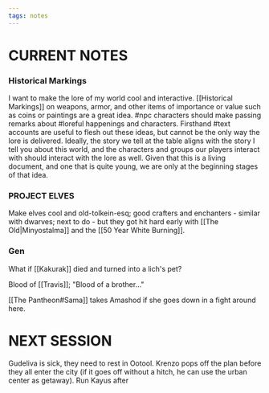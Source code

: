 ```yaml
---
tags: notes
---
```

# CURRENT NOTES
### Historical Markings
I want to make the lore of my world cool and interactive. [[Historical Markings]] on weapons, armor, and other items of importance or value such as coins or paintings are a great idea. #npc characters should make passing remarks about #loreful happenings and characters. Firsthand #text accounts are useful to flesh out these ideas, but cannot be the only way the lore is delivered. Ideally, the story we tell at the table aligns with the story I tell you about this world, and the characters and groups our players interact with should interact with the lore as well. Given that this is a living document, and one that is quite young, we are only at the beginning stages of that idea.

### PROJECT ELVES

Make elves cool and old-tolkein-esq; good crafters and enchanters - similar with dwarves; next to do - but they got hit hard early with [[The Old|Minyostalma]] and the [[50 Year White Burning]].

### Gen
What if [[Kakurak]] died and turned into a lich's pet?

Blood of [[Travis]]; "Blood of a brother..."

[[The Pantheon#Sama]] takes Amashod if she goes down in a fight around here.


# NEXT SESSION

Gudeliva is sick, they need to rest in Ootool. Krenzo pops off the plan before they all enter the city (if it goes off without a hitch, he can use the urban center as getaway). Run Kayus after